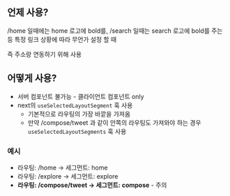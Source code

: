 
## 언제 사용?

/home 일때에는 home 로고에 bold를, /search 일때는 search 로고에 bold를 주는 등 특정 링크 상황에 따라 무언가 설정 할 때

즉 주소랑 연동하기 위해 사용
## 어떻게 사용?

- 서버 컴포넌트 불가능 - 클라이언트 컴포넌트 only
- next의 `useSelectedLayoutSegment` 훅 사용
	- 기본적으로 라우팅의 가장 바깥을 가져옴
	- 만약 /compose/tweet 과 같이 안쪽의 라우팅도 가져와야 하는 경우 `useSelectedLayoutSegments` 훅 사용

### 예시

- 라우팅: /home -> 세그먼트: home
- 라우팅: /explore -> 세그먼트: explore
- **라우팅: /compose/tweet -> 세그먼트: compose** - 주의